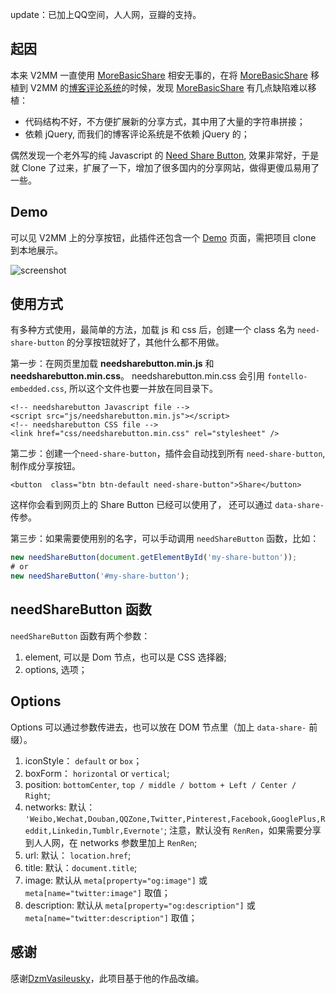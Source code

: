 update：已加上QQ空间，人人网，豆瓣的支持。

## 起因
本来 V2MM 一直使用 [MoreBasicShare](https://github.com/revir/more-basic-share/) 相安无事的，在将 [MoreBasicShare](https://github.com/revir/more-basic-share/) 移植到 V2MM 的[博客评论系统](https://nodebb.tech/blog-comments2-bu-jin-jin-shi-yi-ge-bo-ke-ping-lun-xi-tong/)的时候，发现 [MoreBasicShare](https://github.com/revir/more-basic-share/) 有几点缺陷难以移植：

* 代码结构不好，不方便扩展新的分享方式，其中用了大量的字符串拼接；
* 依赖 jQuery, 而我们的博客评论系统是不依赖 jQuery 的；

偶然发现一个老外写的纯 Javascript 的 [Need Share Button](https://github.com/DzmVasileusky/needShareButton), 效果非常好，于是就 Clone 了过来，扩展了一下，增加了很多国内的分享网站，做得更傻瓜易用了一些。

## Demo
可以见 V2MM 上的分享按钮，此插件还包含一个 [Demo](https://github.com/revir/need-more-share2/blob/master/demo/index.html) 页面，需把项目 clone 到本地展示。

![screenshot](https://github.com/revir/need-more-share2/raw/master/screenshot.png)

## 使用方式

有多种方式使用，最简单的方法，加载 js 和 css 后，创建一个 class 名为 `need-share-button` 的分享按钮就好了，其他什么都不用做。

第一步：在网页里加载 **needsharebutton.min.js** 和 **needsharebutton.min.css**。
needsharebutton.min.css 会引用 `fontello-embedded.css`, 所以这个文件也要一并放在同目录下。
```markup
<!-- needsharebutton Javascript file -->
<script src="js/needsharebutton.min.js"></script>
<!-- needsharebutton CSS file -->
<link href="css/needsharebutton.min.css" rel="stylesheet" />
```

第二步：创建一个`need-share-button`，插件会自动找到所有 `need-share-button`, 制作成分享按钮。

```markup
<button  class="btn btn-default need-share-button">Share</button>
```
这样你会看到网页上的 Share Button 已经可以使用了， 还可以通过 `data-share-` 传参。

第三步：如果需要使用别的名字，可以手动调用 `needShareButton` 函数，比如：

```javascript
new needShareButton(document.getElementById('my-share-button'));
# or
new needShareButton('#my-share-button');

```

## needShareButton 函数

`needShareButton` 函数有两个参数：
1. element, 可以是 Dom 节点，也可以是 CSS 选择器;
2. options, 选项；

## Options
Options 可以通过参数传进去，也可以放在 DOM 节点里（加上 `data-share-` 前缀）。

1. iconStyle： `default` or `box`；
2. boxForm： `horizontal` or `vertical`;
3. position: `bottomCenter`, `top / middle / bottom + Left / Center / Right`;
4. networks: 默认： `'Weibo,Wechat,Douban,QQZone,Twitter,Pinterest,Facebook,GooglePlus,Reddit,Linkedin,Tumblr,Evernote'`; 注意，默认没有 `RenRen`，如果需要分享到人人网，在 networks 参数里加上 `RenRen`;
5. url: 默认： `location.href`;
6. title: 默认：`document.title`;
7. image: 默认从 `meta[property="og:image"]` 或 `meta[name="twitter:image"]` 取值；
8. description: 默认从 `meta[property="og:description"]` 或 `meta[name="twitter:description"]` 取值；

## 感谢
感谢[DzmVasileusky](https://github.com/DzmVasileusky/needShareButton)，此项目基于他的作品改编。
